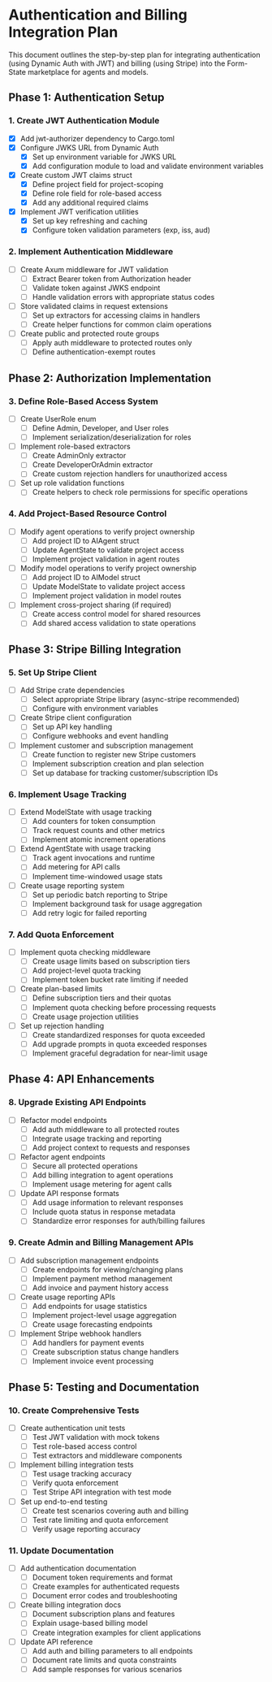 # Authentication and Billing Integration Plan

This document outlines the step-by-step plan for integrating authentication (using Dynamic Auth with JWT) and billing (using Stripe) into the Form-State marketplace for agents and models.

## Phase 1: Authentication Setup

### 1. Create JWT Authentication Module
- [x] Add jwt-authorizer dependency to Cargo.toml
- [x] Configure JWKS URL from Dynamic Auth
  - [x] Set up environment variable for JWKS URL
  - [x] Add configuration module to load and validate environment variables
- [x] Create custom JWT claims struct
  - [x] Define project field for project-scoping
  - [x] Define role field for role-based access
  - [x] Add any additional required claims
- [x] Implement JWT verification utilities
  - [x] Set up key refreshing and caching
  - [x] Configure token validation parameters (exp, iss, aud)

### 2. Implement Authentication Middleware
- [ ] Create Axum middleware for JWT validation
  - [ ] Extract Bearer token from Authorization header
  - [ ] Validate token against JWKS endpoint
  - [ ] Handle validation errors with appropriate status codes
- [ ] Store validated claims in request extensions
  - [ ] Set up extractors for accessing claims in handlers
  - [ ] Create helper functions for common claim operations
- [ ] Create public and protected route groups
  - [ ] Apply auth middleware to protected routes only
  - [ ] Define authentication-exempt routes

## Phase 2: Authorization Implementation

### 3. Define Role-Based Access System
- [ ] Create UserRole enum
  - [ ] Define Admin, Developer, and User roles
  - [ ] Implement serialization/deserialization for roles
- [ ] Implement role-based extractors
  - [ ] Create AdminOnly extractor
  - [ ] Create DeveloperOrAdmin extractor
  - [ ] Create custom rejection handlers for unauthorized access
- [ ] Set up role validation functions
  - [ ] Create helpers to check role permissions for specific operations

### 4. Add Project-Based Resource Control
- [ ] Modify agent operations to verify project ownership
  - [ ] Add project ID to AIAgent struct
  - [ ] Update AgentState to validate project access
  - [ ] Implement project validation in agent routes
- [ ] Modify model operations to verify project ownership
  - [ ] Add project ID to AIModel struct
  - [ ] Update ModelState to validate project access
  - [ ] Implement project validation in model routes
- [ ] Implement cross-project sharing (if required)
  - [ ] Create access control model for shared resources
  - [ ] Add shared access validation to state operations

## Phase 3: Stripe Billing Integration

### 5. Set Up Stripe Client
- [ ] Add Stripe crate dependencies
  - [ ] Select appropriate Stripe library (async-stripe recommended)
  - [ ] Configure with environment variables
- [ ] Create Stripe client configuration
  - [ ] Set up API key handling
  - [ ] Configure webhooks and event handling
- [ ] Implement customer and subscription management
  - [ ] Create function to register new Stripe customers
  - [ ] Implement subscription creation and plan selection
  - [ ] Set up database for tracking customer/subscription IDs

### 6. Implement Usage Tracking
- [ ] Extend ModelState with usage tracking
  - [ ] Add counters for token consumption
  - [ ] Track request counts and other metrics
  - [ ] Implement atomic increment operations
- [ ] Extend AgentState with usage tracking
  - [ ] Track agent invocations and runtime
  - [ ] Add metering for API calls
  - [ ] Implement time-windowed usage stats
- [ ] Create usage reporting system
  - [ ] Set up periodic batch reporting to Stripe
  - [ ] Implement background task for usage aggregation
  - [ ] Add retry logic for failed reporting

### 7. Add Quota Enforcement
- [ ] Implement quota checking middleware
  - [ ] Create usage limits based on subscription tiers
  - [ ] Add project-level quota tracking
  - [ ] Implement token bucket rate limiting if needed
- [ ] Create plan-based limits
  - [ ] Define subscription tiers and their quotas
  - [ ] Implement quota checking before processing requests
  - [ ] Create usage projection utilities
- [ ] Set up rejection handling
  - [ ] Create standardized responses for quota exceeded
  - [ ] Add upgrade prompts in quota exceeded responses
  - [ ] Implement graceful degradation for near-limit usage

## Phase 4: API Enhancements

### 8. Upgrade Existing API Endpoints
- [ ] Refactor model endpoints
  - [ ] Add auth middleware to all protected routes
  - [ ] Integrate usage tracking and reporting
  - [ ] Add project context to requests and responses
- [ ] Refactor agent endpoints
  - [ ] Secure all protected operations
  - [ ] Add billing integration to agent operations
  - [ ] Implement usage metering for agent calls
- [ ] Update API response formats
  - [ ] Add usage information to relevant responses
  - [ ] Include quota status in response metadata
  - [ ] Standardize error responses for auth/billing failures

### 9. Create Admin and Billing Management APIs
- [ ] Add subscription management endpoints
  - [ ] Create endpoints for viewing/changing plans
  - [ ] Implement payment method management
  - [ ] Add invoice and payment history access
- [ ] Create usage reporting APIs
  - [ ] Add endpoints for usage statistics
  - [ ] Implement project-level usage aggregation
  - [ ] Create usage forecasting endpoints
- [ ] Implement Stripe webhook handlers
  - [ ] Add handlers for payment events
  - [ ] Create subscription status change handlers
  - [ ] Implement invoice event processing

## Phase 5: Testing and Documentation

### 10. Create Comprehensive Tests
- [ ] Create authentication unit tests
  - [ ] Test JWT validation with mock tokens
  - [ ] Test role-based access control
  - [ ] Test extractors and middleware components
- [ ] Implement billing integration tests
  - [ ] Test usage tracking accuracy
  - [ ] Verify quota enforcement
  - [ ] Test Stripe API integration with test mode
- [ ] Set up end-to-end testing
  - [ ] Create test scenarios covering auth and billing
  - [ ] Test rate limiting and quota enforcement
  - [ ] Verify usage reporting accuracy

### 11. Update Documentation
- [ ] Add authentication documentation
  - [ ] Document token requirements and format
  - [ ] Create examples for authenticated requests
  - [ ] Document error codes and troubleshooting
- [ ] Create billing integration docs
  - [ ] Document subscription plans and features
  - [ ] Explain usage-based billing model
  - [ ] Create integration examples for client applications
- [ ] Update API reference
  - [ ] Add auth and billing parameters to all endpoints
  - [ ] Document rate limits and quota constraints
  - [ ] Add sample responses for various scenarios 